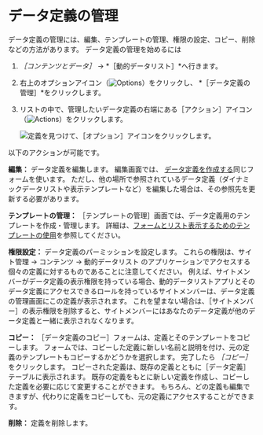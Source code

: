 # データ定義の管理

データ定義の管理には、編集、テンプレートの管理、権限の設定、コピー、削除などの方法があります。 データ定義の管理を始めるには

1. *［コンテンツとデータ］* &rarr; *［動的データリスト］*へ行きます。

1. 右上のオプションアイコン（![Options](../../../images/icon-options.png)）をクリックし、 *［データ定義の管理］*をクリックします。

1. リストの中で、管理したいデータ定義の右端にある［アクション］アイコン（![Actions](../../../images/icon-actions.png)）をクリックします。

    ![定義を見つけて、［オプション］アイコンをクリックします。](./managing-data-definitions/images/01.png)

以下のアクションが可能です。

**編集：** データ定義を編集します。 編集画面では、 [データ定義を作成する](./creating-data-definitions.md)同じフォームを使います。 ただし、他の場所で参照されているデータ定義（ダイナミックデータリストや表示テンプレートなど）を編集した場合は、その参照先を更新する必要があります。

**テンプレートの管理：** ［テンプレートの管理］画面では、データ定義用のテンプレートを作成・管理します。 詳細は、[フォームとリスト表示するためのテンプレートの使用](./using-templates-to-display-forms-and-lists.md)を参照してください。

**権限設定：** データ定義のパーミッションを設定します。 これらの権限は、サイト管理 → コンテンツ → 動的データリスト のアプリケーションでアクセスする個々の定義に対するものであることに注意してください。 例えば、サイトメンバーがデータ定義の表示権限を持っている場合、動的データリストアプリとそのデータ定義にアクセスできるロールを持っているサイトメンバーは、データ定義の管理画面にこの定義が表示されます。 これを望まない場合は、［サイトメンバー］の表示権限を削除すると、サイトメンバーにはあなたのデータ定義が他のデータ定義と一緒に表示されなくなります。

**コピー：** ［データ定義のコピー］フォームは、定義とそのテンプレートをコピーします。 フォームでは、コピーした定義に新しい名前と説明を付け、元の定義のテンプレートもコピーするかどうかを選択します。 完了したら *［コピー］* をクリックします。 コピーされた定義は、既存の定義とともに［データ定義］テーブルに表示されます。 既存の定義をもとに新しい定義を作成し、コピーした定義を必要に応じて変更することができます。 もちろん、どの定義も編集できますが、代わりに定義をコピーしても、元の定義にアクセスすることができます。

**削除：** 定義を削除します。

